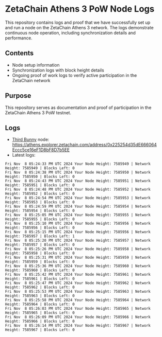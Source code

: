# ZetaChain Athens 3 PoW Node Logs
This repository contains logs and proof that we have successfully set up and run a node on the ZetaChain Athens 3 network. The logs demonstrate continuous node operation, including synchronization details and performance.

## Contents
- Node setup information
- Synchronization logs with block height details
- Ongoing proof of work logs to verify active participation in the ZetaChain network

## Purpose
This repository serves as documentation and proof of participation in the ZetaChain Athens 3 PoW testnet.

## Logs

- [Third Bunny](https://thirdbunny.xyz/) node: https://athens.explorer.zetachain.com/address/0x225254d35dE666064Eccc5ce16eF1D8bF8D7b5EE
- Latest logs:
```
Fri Nov  8 05:24:33 PM UTC 2024 Your Node Height: 7585949 | Network Height: 7585949 | Blocks Left: 0
Fri Nov  8 05:24:38 PM UTC 2024 Your Node Height: 7585950 | Network Height: 7585950 | Blocks Left: 0
Fri Nov  8 05:24:43 PM UTC 2024 Your Node Height: 7585951 | Network Height: 7585951 | Blocks Left: 0
Fri Nov  8 05:24:48 PM UTC 2024 Your Node Height: 7585952 | Network Height: 7585952 | Blocks Left: 0
Fri Nov  8 05:24:54 PM UTC 2024 Your Node Height: 7585953 | Network Height: 7585953 | Blocks Left: 0
Fri Nov  8 05:24:59 PM UTC 2024 Your Node Height: 7585954 | Network Height: 7585954 | Blocks Left: 0
Fri Nov  8 05:25:05 PM UTC 2024 Your Node Height: 7585955 | Network Height: 7585955 | Blocks Left: 0
Fri Nov  8 05:25:10 PM UTC 2024 Your Node Height: 7585956 | Network Height: 7585956 | Blocks Left: 0
Fri Nov  8 05:25:15 PM UTC 2024 Your Node Height: 7585956 | Network Height: 7585957 | Blocks Left: 1
Fri Nov  8 05:25:20 PM UTC 2024 Your Node Height: 7585957 | Network Height: 7585957 | Blocks Left: 0
Fri Nov  8 05:25:26 PM UTC 2024 Your Node Height: 7585958 | Network Height: 7585958 | Blocks Left: 0
Fri Nov  8 05:25:31 PM UTC 2024 Your Node Height: 7585959 | Network Height: 7585959 | Blocks Left: 0
Fri Nov  8 05:25:36 PM UTC 2024 Your Node Height: 7585960 | Network Height: 7585960 | Blocks Left: 0
Fri Nov  8 05:25:42 PM UTC 2024 Your Node Height: 7585961 | Network Height: 7585961 | Blocks Left: 0
Fri Nov  8 05:25:47 PM UTC 2024 Your Node Height: 7585962 | Network Height: 7585962 | Blocks Left: 0
Fri Nov  8 05:25:53 PM UTC 2024 Your Node Height: 7585963 | Network Height: 7585963 | Blocks Left: 0
Fri Nov  8 05:25:58 PM UTC 2024 Your Node Height: 7585964 | Network Height: 7585964 | Blocks Left: 0
Fri Nov  8 05:26:03 PM UTC 2024 Your Node Height: 7585965 | Network Height: 7585965 | Blocks Left: 0
Fri Nov  8 05:26:09 PM UTC 2024 Your Node Height: 7585966 | Network Height: 7585966 | Blocks Left: 0
Fri Nov  8 05:26:14 PM UTC 2024 Your Node Height: 7585967 | Network Height: 7585967 | Blocks Left: 0
```
